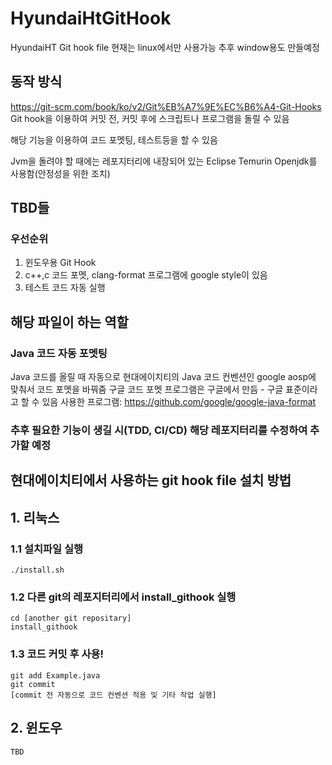 # HyundaiHtGitHook
HyundaiHT Git hook file
현재는 linux에서만 사용가능
추후 window용도 만들예정

## 동작 방식
https://git-scm.com/book/ko/v2/Git%EB%A7%9E%EC%B6%A4-Git-Hooks
Git hook을 이용하여 커밋 전, 커밋 후에 스크립트나 프로그램을 돌릴 수 있음

해당 기능을 이용하여 코드 포멧팅, 테스트등을 할 수 있음

Jvm을 돌려야 할 때에는 레포지터리에 내장되어 있는 Eclipse Temurin Openjdk를 사용함(안정성을 위한 조치)

## TBD들
### 우선순위
1. 윈도우용 Git Hook
2. c++,c 코드 포멧, clang-format 프로그램에 google style이 있음
3. 테스트 코드 자동 실행

## 해당 파일이 하는 역할
### Java 코드 자동 포멧팅
Java 코드를 올릴 때 자동으로 현대에이치티의 Java 코드 컨벤션인 google aosp에 맞춰서 코드 포멧을 바꿔줌
구글 코드 포멧 프로그램은 구글에서 만듬 - 구글 표준이라고 할 수 있음
사용한 프로그램: https://github.com/google/google-java-format

### 추후 필요한 기능이 생길 시(TDD, CI/CD) 해당 레포지터리를 수정하여 추가할 예정


## 현대에이치티에서 사용하는 git hook file 설치 방법
## 1. 리눅스
### 1.1 설치파일 실행 
    ./install.sh
### 1.2 다른 git의 레포지터리에서 install_githook 실행
    cd [another git repositary]
    install_githook
### 1.3 코드 커밋 후 사용!
    git add Example.java
    git commit
    [commit 전 자동으로 코드 컨벤션 적용 및 기타 작업 실행]
## 2. 윈도우
    TBD

